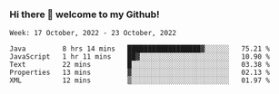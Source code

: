 ### Hi there 👋 welcome to my Github! 

<!--START_SECTION:waka-->
```text
Week: 17 October, 2022 - 23 October, 2022

Java         8 hrs 14 mins   ██████████████████▓░░░░░░   75.21 % 
JavaScript   1 hr 11 mins    ██▓░░░░░░░░░░░░░░░░░░░░░░   10.90 % 
Text         22 mins         █░░░░░░░░░░░░░░░░░░░░░░░░   03.38 % 
Properties   13 mins         ▓░░░░░░░░░░░░░░░░░░░░░░░░   02.13 % 
XML          12 mins         ▒░░░░░░░░░░░░░░░░░░░░░░░░   01.97 % 
```
<!--END_SECTION:waka-->
